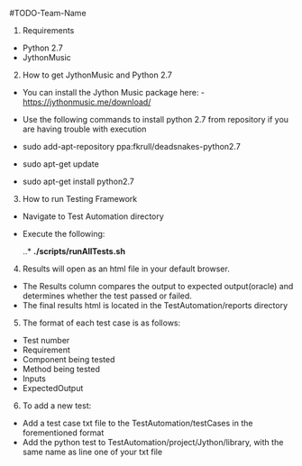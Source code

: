 #TODO-Team-Name
1) Requirements
- Python 2.7
- JythonMusic

2) How to get JythonMusic and Python 2.7

- You can install the Jython Music package here: -https://jythonmusic.me/download/

- Use the following commands to install python 2.7 from repository if you are having trouble with execution

-  sudo add-apt-repository ppa:fkrull/deadsnakes-python2.7
-  sudo apt-get update 
-  sudo apt-get install python2.7

3) How to run Testing Framework
- Navigate to Test Automation directory
- Execute the following:

  ..* **./scripts/runAllTests.sh**

4) Results will open as an html file in your default browser.
- The Results column compares the output to expected output(oracle) and determines whether the test passed or failed.
- The final results html is located in the TestAutomation/reports directory

5) The format of each test case is as follows:

- Test number
- Requirement
- Component being tested
- Method being tested
- Inputs
- ExpectedOutput

6) To add a new test:
- Add a test case txt file to the TestAutomation/testCases in the forementioned format
- Add the python test to TestAutomation/project/Jython/library, with the same name as line one of your txt file
